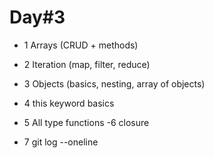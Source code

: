 # Day#3

- 1 Arrays (CRUD + methods)

- 2 Iteration (map, filter, reduce)

- 3 Objects (basics, nesting, array of objects)
- 4 this keyword basics
- 5 All type functions
-6 closure



- 7 git log --oneline
